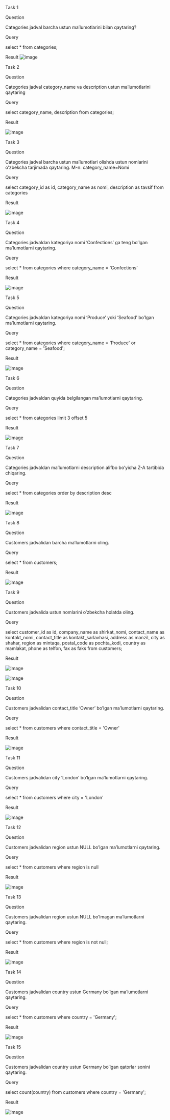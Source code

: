 Task 1

Question

Categories jadval barcha ustun ma’lumotlarini bilan qaytaring?

Query

select * from categories;

Result
 ![image](https://user-images.githubusercontent.com/122611919/220969666-71ec6fed-6afc-4994-8f02-71f7fe7b29bb.png)

Task 2

Question

Categories jadval category_name va description ustun ma’lumotlarini qaytaring

Query

select category_name, description from categories;

Result

![image](https://user-images.githubusercontent.com/122611919/220971139-f170a8dd-c1cc-48bc-89e5-66e7dbd3d182.png)

Task 3

Question

Categories jadval barcha ustun ma’lumotlari olishda ustun nomlarini o’zbekcha tarjimada
qaytaring. M-n: category_name=Nomi

Query

select category_id as id, category_name as nomi, description as tavsif from categories

Result

![image](https://user-images.githubusercontent.com/122611919/220972048-438ff0ff-cb3a-4ff0-ba12-ae73de27ad1b.png)

Task 4

Question

Categories jadvaldan kategoriya nomi ’Confections’ ga teng bo’lgan ma’lumotlarni
qaytaring.


Query

select * from categories where category_name = 'Confections'

Result

![image](https://user-images.githubusercontent.com/122611919/220972438-5045066e-3ed2-427d-aff8-a7a065f92a04.png)


Task 5

Question

Categories jadvaldan kategoriya nomi ‘Produce’ yoki ‘Seafood’ bo’lgan ma’lumotlarni
qaytaring.

Query

select * from categories where category_name = 'Produce' or  category_name = 'Seafood';

Result

![image](https://user-images.githubusercontent.com/122611919/220972881-19fb6a01-146e-4ca1-8c18-51772f44b61e.png)



Task 6

Question

Categories jadvaldan quyida belgilangan ma’lumotlarni qaytaring.

Query

 select * from categories limit 3 offset 5

Result

![image](https://user-images.githubusercontent.com/122611919/220973440-c6ed4349-fa2a-437b-8e3a-9cf263ed4961.png)



Task 7

Question

Categories jadvaldan ma’lumotlarni description alifbo bo’yicha Z-A tartibida chiqaring.

Query

select * from categories order by description desc 

Result

![image](https://user-images.githubusercontent.com/122611919/220974055-f095fcbe-c925-4ccb-ae19-a4e1565252d0.png)



Task 8

Question

Customers jadvalidan barcha ma’lumotlarni oling.

Query

select * from customers; 

Result

![image](https://user-images.githubusercontent.com/122611919/220975945-7372c02c-5ef0-403d-9dd5-72fbfe2349ed.png)


Task 9

Question

Customers jadvalida ustun nomlarini o’zbekcha holatda oling.

Query

select customer_id as id, company_name as shirkat_nomi, contact_name as kontakt_nomi, contact_title as kontakt_sarlavhasi,
       address as manzil, city as shahar, region as mintaqa, postal_code as pochta_kodi, country as mamlakat,
       phone as telfon, fax as faks from customers;

Result

![image](https://user-images.githubusercontent.com/122611919/220977207-3d99bd36-fd89-4856-8371-e5e2526d5104.png)

![image](https://user-images.githubusercontent.com/122611919/220977406-08b76ed7-568c-49f4-949b-9cfa8fdf5c84.png)



Task 10

Question

Customers jadvalidan contact_title ‘Owner’ bo’lgan ma’lumotlarni qaytaring.

Query

select * from customers where contact_title = 'Owner'

Result

![image](https://user-images.githubusercontent.com/122611919/220978079-774bd953-acae-449d-b973-bcd49203aa57.png)


Task 11

Question

Customers jadvalidan city ‘London’ bo’lgan ma’lumotlarni qaytaring.

Query

select * from customers where city = 'London'

Result

![image](https://user-images.githubusercontent.com/122611919/220978508-d55558ff-3f30-433c-a5c1-670c270cc0e9.png)


Task 12

Question


Customers jadvalidan region ustun NULL bo’lgan ma’lumotlarni qaytaring.

Query

select * from customers where region is null

Result

![image](https://user-images.githubusercontent.com/122611919/220979017-bf166cd1-0d70-4a40-a8dd-dd93f63ee395.png)


Task 13

Question

Customers jadvalidan region ustun NULL bo’lmagan ma’lumotlarni qaytaring.


Query

select * from customers where region is not null;

Result

![image](https://user-images.githubusercontent.com/122611919/220979298-62d3d747-9244-4eec-9223-f043b3ffddfd.png)



Task 14

Question

Customers jadvalidan country ustun Germany bo’lgan ma’lumotlarni qaytaring.

Query

select * from customers where country = 'Germany';

Result

![image](https://user-images.githubusercontent.com/122611919/220979541-0da6fd43-b65e-4b63-b05a-0526b1075574.png)



Task 15

Question

 Customers jadvalidan country ustun Germany bo’lgan qatorlar sonini qaytaring.

Query

select count(country) from customers where country = 'Germany';

Result

![image](https://user-images.githubusercontent.com/122611919/220979743-ddebd718-4fe5-4a94-815e-df1dbce5e7cb.png)






